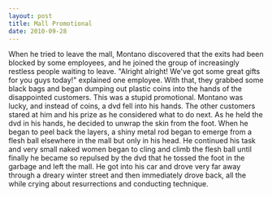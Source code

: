 ```yaml
---
layout: post
title: Mall Promotional
date: 2010-09-28
---
```

When he tried to leave the mall, Montano discovered that the exits had been
      blocked by some employees, and he joined the group of increasingly restless people waiting to
      leave.    "Alright alright! We've got some great gifts for you guys
      today!" explained one employee. With that, they grabbed some black bags and began dumping out
      plastic coins into the hands of the disappointed customers. This was a stupid
      promotional.    Montano was lucky, and instead of coins, a dvd fell into
      his hands. The other customers stared at him and his prize as he considered what to do
      next.    As he held the dvd in his hands, he decided to unwrap the skin
      from the foot. When he began to peel back the layers, a shiny metal rod began to emerge from a
      flesh ball elsewhere in the mall but only in his head. He continued his task and very small
      naked women began to cling and climb the flesh ball until finally he became so repulsed by the
      dvd that he tossed the foot in the garbage and left the mall.    He got
      into his car and drove very far away through a dreary winter street and then immediately drove
      back, all the while crying about resurrections and conducting technique.